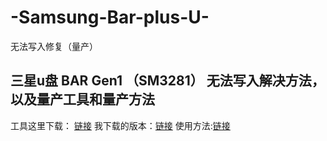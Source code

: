 # -Samsung-Bar-plus-U-
无法写入修复（量产）
## 三星u盘 BAR Gen1 （SM3281） 无法写入解决方法，以及量产工具和量产方法
工具这里下载： [链接](https://www.usbdev.ru/files/smi/dynamptool)
我下载的版本：[链接](https://www.usbdev.ru/?wpfb_dl=10197)
使用方法:[链接](https://www.usbdev.ru/articles/a_smi/dyna-repair)

